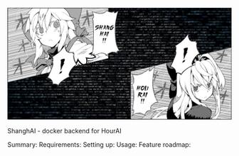 ![logo](banner.jpg)

ShanghAI - docker backend for HourAI

Summary:
Requirements:
Setting up:
Usage:
Feature roadmap:
